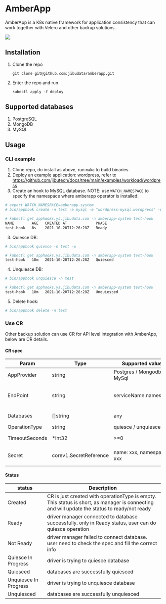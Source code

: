 # AmberApp
AmberApp is a K8s native framework for application consistency that can work together with Velero and other backup solutions. 

![](https://gitee.com/jibutech/tech-docs/raw/master/images/amberapp-architecture.png)

## Installation
1. Clone the repo

    `git clone git@github.com:jibudata/amberapp.git`

2. Enter the repo and run

    `kubectl apply -f deploy`

## Supported databases
1. PostgreSQL
2. MongoDB
3. MySQL

## Usage
### CLI example
1. Clone repo, do install as above, run `make` to build binaries
2. Deploy an example application: wordpress, refer to https://github.com/jibutech/docs/tree/main/examples/workload/wordpress
3. Create an hook to MySQL database. NOTE: use `WATCH_NAMESPACE` to specify the namespace where amberapp operator is installed.
```bash
# export WATCH_NAMESPACE=amberapp-system
# bin/apphook create -n test -a mysql -e "wordpress-mysql.wordpress" -u root -p passw0rd --databases mysql

# kubectl get apphooks.ys.jibudata.com -n amberapp-system test-hook
NAME        AGE   CREATED AT             PHASE
test-hook   8s    2021-10-20T12:26:28Z   Ready
```
3. Quiesce DB:
```bash
# bin/apphook quiesce -n test -w

# kubectl get apphooks.ys.jibudata.com -n amberapp-system test-hook
test-hook   18m   2021-10-20T12:26:28Z   Quiesced
```
4. Unquiesce DB:
```bash
# bin/apphook unquiesce -n test

# kubectl get apphooks.ys.jibudata.com -n amberapp-system test-hook
test-hook   18m   2021-10-20T12:26:28Z   Unquiesced
```
5. Delete hook:
```bash
# bin/apphook delete -n test
```

### Use CR
Other backup solution can use CR for API level integration with AmberApp, below are CR details.

#### CR spec 

| Param | Type | Supported values | Description |
| ----------- | ----------- | ----------- | ----------- |
| AppProvider| string| Postgres / Mongodb / MySql| DB type|
| EndPoint | string | serviceName.namespace |Endpoint to connect the applicatio service|
|Databases | []string | any | database name array|
|OperationType | string | quiesce / unquiesce ||
|TimeoutSeconds | *int32 | >=0 | timeout of operation|
|Secret |corev1.SecretReference | name: xxx, namespace: xxx | Secret to access the database|

#### Status

| status | Description |
| ---------------- | --------------------- |
| Created | CR is just created with operationType is empty. This status is short, as manager is connecting and will update the status to ready/not ready|
| Ready | driver manager connected to database successfully. only in Ready status, user can do quiesce operation|
| Not Ready | driver manager failed to connect database. user need to check the spec and fill the correct info|
| Quiesce In Progress | driver is trying to quiesce database|
| Quiesced | databases are successfully quiesced|
| Unquiesce In Progress | driver is trying to unquiesce database|
| Unquiesced | databases are successfully unquiesced|

